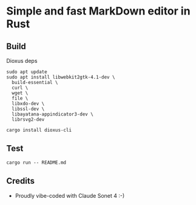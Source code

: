 # Simple and fast MarkDown editor in Rust

## Build

Dioxus deps
```
sudo apt update
sudo apt install libwebkit2gtk-4.1-dev \
  build-essential \
  curl \
  wget \
  file \
  libxdo-dev \
  libssl-dev \
  libayatana-appindicator3-dev \
  librsvg2-dev

cargo install dioxus-cli
```

## Test

```
cargo run -- README.md
```

## Credits

* Proudly vibe-coded with Claude Sonet 4 :-)
